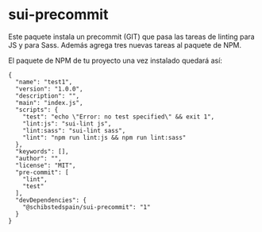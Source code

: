 # sui-precommit

Este paquete instala un precommit (GIT) que pasa las tareas de linting para JS y para Sass. Además agrega tres nuevas tareas al paquete de NPM.

El paquete de NPM de tu proyecto una vez instalado quedará así:

```
{
  "name": "test1",
  "version": "1.0.0",
  "description": "",
  "main": "index.js",
  "scripts": {
    "test": "echo \"Error: no test specified\" && exit 1",
    "lint:js": "sui-lint js",
    "lint:sass": "sui-lint sass",
    "lint": "npm run lint:js && npm run lint:sass"
  },
  "keywords": [],
  "author": "",
  "license": "MIT",
  "pre-commit": [
    "lint",
    "test"
  ],
  "devDependencies": {
    "@schibstedspain/sui-precommit": "1"
  }
}
```
